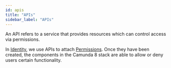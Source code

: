 ```yaml
---
id: apis
title: "APIs"
sidebar_label: "APIs"
---
```


An API refers to a service that provides resources which can control
access via permissions.

In [Identity](/self-managed/identity/what-is-identity.md), we use APIs to attach [Permissions](/self-managed/concepts/resource-authorizations.md). Once they have been created, the
components in the Camunda 8 stack are able to allow or deny users certain functionality.
